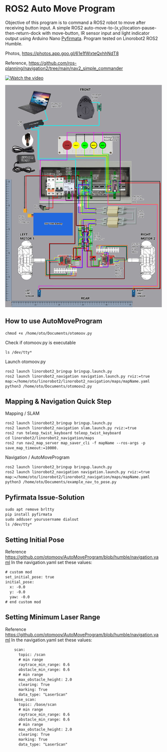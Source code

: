 # ROS2 Auto Move Program
Objective of this program is to command a ROS2 robot to move after receiving button input. A simple ROS2 auto-move-to-(x,y)location-pause-then-return-dock with move-button, IR sensor input and light indicator output using Arduino Nano [Pyfirmata](https://pypi.org/project/pyFirmata/). Program tested on Linorobot2 ROS2 Humble. 

Photos, https://photos.app.goo.gl/61e1fWxteQxhhNdT8

Reference, https://github.com/ros-planning/navigation2/tree/main/nav2_simple_commander

[![Watch the video](https://img.youtube.com/vi/-BEzVcYh2VA/hqdefault.jpg)](https://www.youtube.com/embed/-BEzVcYh2VA)

![linorobot2](docs/Otomoov2_Wiring_0.5.5.jpg)

## How to use AutoMoveProgram

    chmod +x /home/oto/Documents/otomoov.py

Check if otomoov.py is executable

    ls /dev/tty*

Launch otomoov.py

    ros2 launch linorobot2_bringup bringup.launch.py
    ros2 launch linorobot2_navigation navigation.launch.py rviz:=true map:=/home/oto/linorobot2/linorobot2_navigation/maps/mapName.yaml
    python3 /home/oto/Documents/otomoov2.py

## Mapping & Navigation Quick Step

Mapping / SLAM

    ros2 launch linorobot2_bringup bringup.launch.py
    ros2 launch linorobot2_navigation slam.launch.py rviz:=true
    ros2 run teleop_twist_keyboard teleop_twist_keyboard
    cd linorobot2/linorobot2_navigation/maps
    ros2 run nav2_map_server map_saver_cli -f mapName --ros-args -p save_map_timeout:=10000.

Navigation / AutoMoveProgram

    ros2 launch linorobot2_bringup bringup.launch.py
    ros2 launch linorobot2_navigation navigation.launch.py rviz:=true map:=/home/oto/linorobot2/linorobot2_navigation/maps/mapName.yaml
    python3 /home/oto/Documents/example_nav_to_pose.py

## Pyfirmata Issue-Solution

    sudo apt remove brltty
    pip install pyfirmata
    sudo adduser yourusername dialout
    ls /dev/tty*

## Setting Initial Pose
Reference https://github.com/otomoov/AutoMoveProgram/blob/humble/navigation.yaml 
In the navigation.yaml set these values:

    # custom mod
    set_initial_pose: true
    initial_pose:
      x: -0.0
      y: -0.0
      yaw: -0.0
    # end custom mod

## Setting Minimum Laser Range
Reference https://github.com/otomoov/AutoMoveProgram/blob/humble/navigation.yaml 
In the navigation.yaml set these values:

        scan:
          topic: /scan
          # min range
          raytrace_min_range: 0.6
          obstacle_min_range: 0.6
          # min range
          max_obstacle_height: 2.0
          clearing: True
          marking: True
          data_type: "LaserScan"
        base_scan:
          topic: /base/scan
          # min range
          raytrace_min_range: 0.6
          obstacle_min_range: 0.6
          # min range
          max_obstacle_height: 2.0
          clearing: True
          marking: True
          data_type: "LaserScan"
